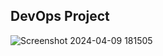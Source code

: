 ## DevOps Project  

![Screenshot 2024-04-09 181505](https://github.com/subsdevops/hello-world/assets/121501318/40c77d8c-6ca7-43f2-bfb8-d5145731a51f)

